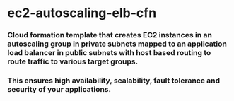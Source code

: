 # ec2-autoscaling-elb-cfn

### Cloud formation template that creates EC2 instances in an autoscaling group in private subnets mapped to an application load balancer in public subnets with host based routing to route traffic to various target groups.

### This ensures high availability, scalability, fault tolerance and security of your applications.